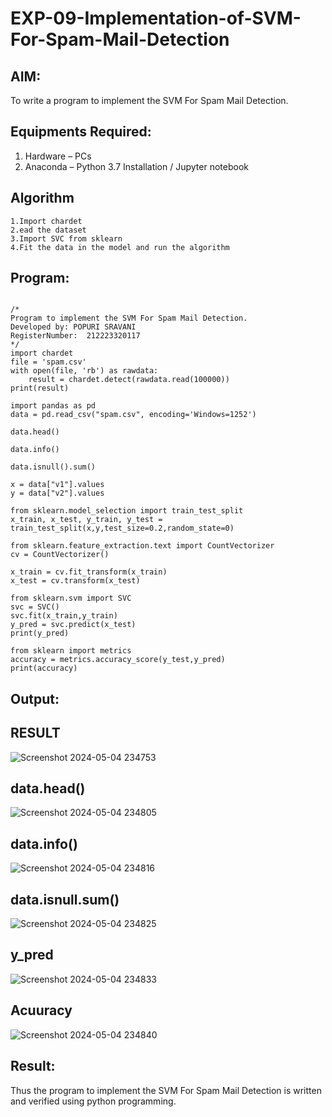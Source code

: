 # EXP-09-Implementation-of-SVM-For-Spam-Mail-Detection

## AIM:
To write a program to implement the SVM For Spam Mail Detection.

## Equipments Required:
1. Hardware – PCs
2. Anaconda – Python 3.7 Installation / Jupyter notebook

## Algorithm
```
1.Import chardet
2.ead the dataset
3.Import SVC from sklearn
4.Fit the data in the model and run the algorithm
```
## Program:
```

/*
Program to implement the SVM For Spam Mail Detection.
Developed by: POPURI SRAVANI
RegisterNumber:  212223320117
*/
import chardet
file = 'spam.csv'
with open(file, 'rb') as rawdata:
    result = chardet.detect(rawdata.read(100000))
print(result)

import pandas as pd
data = pd.read_csv("spam.csv", encoding='Windows=1252')

data.head()

data.info()

data.isnull().sum()

x = data["v1"].values
y = data["v2"].values

from sklearn.model_selection import train_test_split
x_train, x_test, y_train, y_test = train_test_split(x,y,test_size=0.2,random_state=0)

from sklearn.feature_extraction.text import CountVectorizer
cv = CountVectorizer()

x_train = cv.fit_transform(x_train)
x_test = cv.transform(x_test)

from sklearn.svm import SVC
svc = SVC()
svc.fit(x_train,y_train)
y_pred = svc.predict(x_test)
print(y_pred)

from sklearn import metrics
accuracy = metrics.accuracy_score(y_test,y_pred)
print(accuracy)   

```

## Output:
## RESULT
![Screenshot 2024-05-04 234753](https://github.com/sravanipopuri2006/Implementation-of-SVM-For-Spam-Mail-Detection/assets/139778301/2a878fb9-a7c6-47b5-ad00-f495b591d7a6)
## data.head()
![Screenshot 2024-05-04 234805](https://github.com/sravanipopuri2006/Implementation-of-SVM-For-Spam-Mail-Detection/assets/139778301/af2b91d4-29ee-4d1e-96e1-5341a7c00050)
## data.info()
![Screenshot 2024-05-04 234816](https://github.com/sravanipopuri2006/Implementation-of-SVM-For-Spam-Mail-Detection/assets/139778301/2c6e3b30-53f5-4b36-ab23-7e502bcc2abf)
## data.isnull.sum()
![Screenshot 2024-05-04 234825](https://github.com/sravanipopuri2006/Implementation-of-SVM-For-Spam-Mail-Detection/assets/139778301/9593e69d-7f0c-498e-be01-3b353e218b97)
## y_pred
![Screenshot 2024-05-04 234833](https://github.com/sravanipopuri2006/Implementation-of-SVM-For-Spam-Mail-Detection/assets/139778301/fb075f96-b766-4087-8bb2-6d88cc3d7104)
## Acuuracy
![Screenshot 2024-05-04 234840](https://github.com/sravanipopuri2006/Implementation-of-SVM-For-Spam-Mail-Detection/assets/139778301/c708e4e3-fc7f-41a9-bfe9-48ac488cc873)







## Result:
Thus the program to implement the SVM For Spam Mail Detection is written and verified using python programming.
